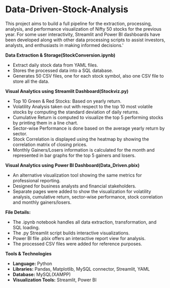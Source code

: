 # Data-Driven-Stock-Analysis
This project aims to build a full pipeline for the extraction, processing, analysis, and performance visualization of Nifty 50 stocks for the previous year. For some user interactivity, Streamlit and Power BI dashboards have been developed along with other data processing scripts to assist investors, analysts, and enthusiasts in making informed decisions.'

**Data Extraction & Storage(StockConversion.ipynb)**

* Extract daily stock data from YAML files.
* Stores the processed data into a SQL database.
* Generates 50 CSV files, one for each stock symbol, also one CSV file to store all the data.

**Visual Analytics using Streamlit Dashboard(Stockviz.py)**

* Top 10 Green & Red Stocks: Based on yearly return.
* Volatility Analysis taken out with respect to the top 10 most volatile stocks by computing the standard deviation of daily returns.
* Cumulative Return is computed to visualize the top 5 performing stocks by printing them in a line chart.
* Sector-wise Performance is done based on the average yearly return by sector.
* Stock Correlation is displayed using the heatmap by showing the correlation matrix of closing prices.
* Monthly Gainers/Losers information is calculated for the month and represented in bar graphs for the top 5 gainers and losers.

**Visual Analytics using Power BI Dashboard(Data_Driven.pbix)**

* An alternative visualization tool showing the same metrics for professional reporting.
* Designed for business analysts and financial stakeholders.
* Separate pages were added to show the visualization for volatility analysis, cumulative return, sector-wise performance, stock correlation and monthly gainers/losers.

**File Details:**
* The .ipynb notebook handles all data extraction, transformation, and SQL loading.
* The .py Streamlit script builds interactive visualizations.
* Power BI file .pbix offers an interactive report view for analysis.
* The processed CSV files were added for reference purposes.

**Tools & Technologies**
* **Language:** Python
* **Libraries:** Pandas, Matplotlib, MySQL connector, Streamlit, YAML
* **Database:** MySQL(XAMPP)
* **Visualization Tools:** Streamlit, Power BI
  
